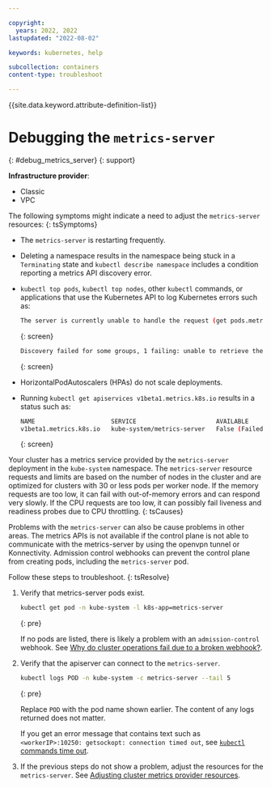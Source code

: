 ```yaml
---

copyright:
  years: 2022, 2022
lastupdated: "2022-08-02"

keywords: kubernetes, help

subcollection: containers
content-type: troubleshoot

---
```


{{site.data.keyword.attribute-definition-list}}



# Debugging the `metrics-server`
{: #debug_metrics_server}
{: support}

**Infrastructure provider**:
* Classic
* VPC

The following symptoms might indicate a need to adjust the `metrics-server` resources:
{: tsSymptoms}

- The `metrics-server` is restarting frequently.

- Deleting a namespace results in the namespace being stuck in a `Terminating` state and `kubectl describe namespace` includes a condition reporting a metrics API discovery error.

- `kubectl top pods`, `kubectl top nodes`, other `kubectl` commands, or applications that use the Kubernetes API to log Kubernetes errors such as:

    ```sh
    The server is currently unable to handle the request (get pods.metrics.k8s.io)
    ```
    {: screen}
    
    ```sh
    Discovery failed for some groups, 1 failing: unable to retrieve the complete list of server APIs: metrics.k8s.io/v1beta1: the server is currently unable to handle the request
    ```
    {: screen}

- HorizontalPodAutoscalers (HPAs) do not scale deployments.

- Running `kubectl get apiservices v1beta1.metrics.k8s.io` results in a status such as:

    ```sh
    NAME                     SERVICE                      AVAILABLE                      AGE
    v1beta1.metrics.k8s.io   kube-system/metrics-server   False (FailedDiscoveryCheck)   139d
    ```
    {: screen}

Your cluster has a metrics service provided by the `metrics-server` deployment in the `kube-system` namespace. The `metrics-server` resource requests and limits are based on the number of nodes in the cluster and are optimized for clusters with 30 or less pods per worker node. If the memory requests are too low, it can fail with out-of-memory errors and can respond very slowly. If the CPU requests are too low, it can possibly fail liveness and readiness probes due to CPU throttling.
{: tsCauses}

Problems with the `metrics-server` can also be cause problems in other areas. The metrics APIs is not available if the control plane is not able to communicate with the metrics-server by using the openvpn tunnel or Konnectivity. Admission control webhooks can prevent the control plane from creating pods, including the `metrics-server` pod.

Follow these steps to troubleshoot.
{: tsResolve}

1. Verify that metrics-server pods exist.
    ```sh
    kubectl get pod -n kube-system -l k8s-app=metrics-server
    ```
    {: pre}

   If no pods are listed, there is likely a problem with an `admission-control` webhook. See [Why do cluster operations fail due to a broken webhook?](/docs/containers?topic=containers-webhooks_update).

2. Verify that the apiserver can connect to the `metrics-server`.
    ```sh
    kubectl logs POD -n kube-system -c metrics-server --tail 5
    ```
    {: pre}

    Replace `POD` with the pod name shown earlier. The content of any logs returned does not matter.
  
    If you get an error message that contains text such as `<workerIP>:10250: getsockopt: connection timed out`, see [`kubectl` commands time out](/docs/containers?topic=containers-ts_clis#exec_logs_fail).
  
3. If the previous steps do not show a problem, adjust the resources for the `metrics-server`. See [Adjusting cluster metrics provider resources](/docs/containers?topic=containers-kernel#metrics).
